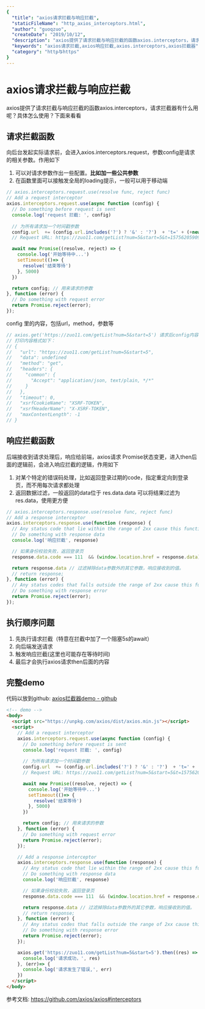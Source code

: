 ```yaml
---
{
  "title": "axios请求拦截与响应拦截",
  "staticFileName": "http_axios_interceptors.html",
  "author": "guoqzuo",
  "createDate": "2019/10/12",
  "description": "axios提供了请求拦截与响应拦截的函数axios.interceptors，请求拦截器有什么用呢？具体怎么使用？下面来看看",
  "keywords": "axios请求拦截,axios响应拦截,axios.interceptors,axios拦截器",
  "category": "http与https"
}
---
```


# axios请求拦截与响应拦截

axios提供了请求拦截与响应拦截的函数axios.interceptors，请求拦截器有什么用呢？具体怎么使用？下面来看看

## 请求拦截函数 
向后台发起实际请求前，会进入axios.interceptors.request，参数config是请求的相关参数。作用如下

1. 可以对请求参数作出一些配置。**比如加一些公共参数**
2. 在函数里面可以接触发全局的loading提示，一般可以用于移动端

```js
// axios.interceptors.request.use(resolve func, reject func)
// Add a request interceptor
axios.interceptors.request.use(async function (config) {
  // Do something before request is sent
  console.log('request 拦截: ', config)
  
  // 为所有请求加一个时间戳参数
  config.url  += (config.url.includes('?') ? '&' : '?')  + 't=' + (+new Date())
  // Request URL: https://zuo11.com/getList?num=5&start=5&t=1575620590972

  await new Promise((resolve, reject) => {
    console.log('开始等待中...')
    setTimeout(()=> {
      resolve('结束等待')
    }, 5000)
  })

  return config; // 用来请求的参数
}, function (error) {
  // Do something with request error
  return Promise.reject(error);
});
```
config 里的内容，包括url，method，参数等
```js
// axios.get('https://zuo11.com/getList?num=5&start=5') 请求后config内容
// 打印内容格式如下：
// {
//   "url": "https://zuo11.com/getList?num=5&start=5",
//   "data": undefined
//   "method": "get",
//   "headers": {
//     "common": {
//       "Accept": "application/json, text/plain, */*"
//     }
//   },
//   "timeout": 0,
//   "xsrfCookieName": "XSRF-TOKEN",
//   "xsrfHeaderName": "X-XSRF-TOKEN",
//   "maxContentLength": -1
// }
```

## 响应拦截函数
后端接收到请求处理后，响应给前端，axios请求 Promise状态变更，进入then后面的逻辑前，会进入响应拦截的逻辑，作用如下

1. 对某个特定的错误码处理，比如返回登录过期的code，指定重定向到登录页，而不用每次请求都处理
2. 返回数据过滤，一般返回的data位于 res.data.data 可以将结果过滤为res.data，使用更方便

```js
// axios.interceptors.response.use(resolve func, reject func)
// Add a response interceptor
axios.interceptors.response.use(function (response) {
  // Any status code that lie within the range of 2xx cause this function to trigger
  // Do something with response data
  console.log('响应拦截', response)

  // 如果身份校验失败，返回登录页
  response.data.code === 111  && (window.location.href = response.data)

  return response.data // 过滤掉除data参数外的其它参数，响应接收到的值。
  // return response;
}, function (error) {
  // Any status codes that falls outside the range of 2xx cause this function to trigger
  // Do something with response error
  return Promise.reject(error);
});
```

## 执行顺序问题

1. 先执行请求拦截（特意在拦截中加了一个阻塞5s的await）
2. 向后端发送请求
3. 触发响应拦截(这里也可能存在等待时间)
4. 最后才会执行axios请求then后面的内容

## 完整demo
代码以放到github: [axios拦截器demo - github](https://github.com/zuoxiaobai/fedemo/blob/master/src/DebugDemo/axios%E6%8B%A6%E6%88%AA%E5%99%A8/index.html)

```html
<!-- demo -->
<body>
  <script src="https://unpkg.com/axios/dist/axios.min.js"></script>
  <script>
    // Add a request interceptor
    axios.interceptors.request.use(async function (config) {
      // Do something before request is sent
      console.log('request 拦截: ', config)
      
      // 为所有请求加一个时间戳参数
      config.url  += (config.url.includes('?') ? '&' : '?')  + 't=' + (+new Date())
      // Request URL: https://zuo11.com/getList?num=5&start=5&t=1575620590972

      await new Promise((resolve, reject) => {
        console.log('开始等待中...')
        setTimeout(()=> {
          resolve('结束等待')
        }, 5000)
      })

      return config; // 用来请求的参数
    }, function (error) {
      // Do something with request error
      return Promise.reject(error);
    });

    // Add a response interceptor
    axios.interceptors.response.use(function (response) {
      // Any status code that lie within the range of 2xx cause this function to trigger
      // Do something with response data
      console.log('响应拦截', response)

      // 如果身份校验失败，返回登录页
      response.data.code === 111  && (window.location.href = response.data)

      return response.data // 过滤掉除data参数外的其它参数，响应接收到的值。
      // return response;
    }, function (error) {
      // Any status codes that falls outside the range of 2xx cause this function to trigger
      // Do something with response error
      return Promise.reject(error);
    });

    axios.get('https://zuo11.com/getList?num=5&start=5').then((res) => {
      console.log('请求成功，', res)
    }, (err)=> {
      console.log('请求发生了错误,', err)
    })
  </script>
</body>
```

参考文档: https://github.com/axios/axios#interceptors
